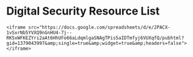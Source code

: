 # Digital Security Resource List

```text
<iframe src="https://docs.google.com/spreadsheets/d/e/2PACX-1vSxrNb5YVXQ9nGnHU4-7j--RK5xWFKEZYri2aAt6HhUFo66aLdqmlgaSNAgTPis5aIDTmfyj6VUXqfQ/pubhtml?gid=1379043997&amp;single=true&amp;widget=true&amp;headers=false"></iframe>
```



